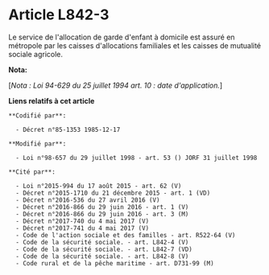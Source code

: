 # Article L842-3

Le service de l'allocation de garde d'enfant à domicile est assuré en métropole par les caisses d'allocations familiales et
les caisses de mutualité sociale agricole.

**Nota:**

[*Nota : Loi 94-629 du 25 juillet 1994 art. 10 : date d'application.*]

**Liens relatifs à cet article**

	**Codifié par**:

	  - Décret n°85-1353 1985-12-17

	**Modifié par**:

	  - Loi n°98-657 du 29 juillet 1998 - art. 53 () JORF 31 juillet 1998

	**Cité par**:

	  - Loi n°2015-994 du 17 août 2015 - art. 62 (V)
	  - Décret n°2015-1710 du 21 décembre 2015 - art. 1 (VD)
	  - Décret n°2016-536 du 27 avril 2016 (V)
	  - Décret n°2016-866 du 29 juin 2016 - art. 1 (V)
	  - Décret n°2016-866 du 29 juin 2016 - art. 3 (M)
	  - Décret n°2017-740 du 4 mai 2017 (V)
	  - Décret n°2017-741 du 4 mai 2017 (V)
	  - Code de l'action sociale et des familles - art. R522-64 (V)
	  - Code de la sécurité sociale. - art. L842-4 (V)
	  - Code de la sécurité sociale. - art. L842-7 (VD)
	  - Code de la sécurité sociale. - art. L842-8 (V)
	  - Code rural et de la pêche maritime - art. D731-99 (M)
